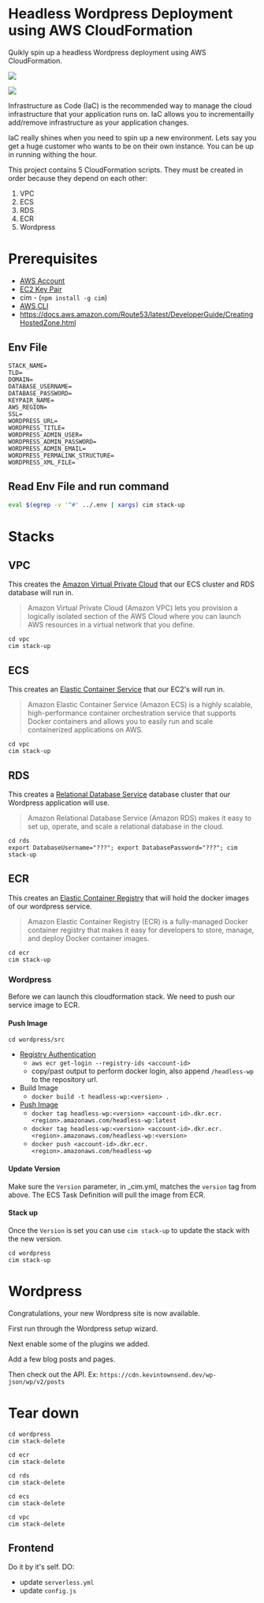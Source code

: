 # Headless Wordpress Deployment using AWS CloudFormation
Quikly spin up a headless Wordpress deployment using AWS CloudFormation.

[![](diagram1.png)](diagram1.png)


[![](diagram2.png)](diagram2.png)

Infrastructure as Code (IaC) is the recommended way to manage the cloud infrastructure that your
application runs on.  IaC allows you to incrementailly add/remove infrastructure as your application changes.

IaC really shines when you need to spin up a new environment.  Lets say you get a huge customer who wants
to be on their own instance.  You can be up in running withing the hour.

This project contains 5 CloudFormation scripts.  They must be created in order because they depend on each other:
1. VPC
2. ECS
3. RDS
4. ECR
5. Wordpress

# Prerequisites
- [AWS Account](https://aws.amazon.com/)
- [EC2 Key Pair](https://console.aws.amazon.com/ec2/v2/home)
- cim - (`npm install -g cim`)
- [AWS CLI](https://docs.aws.amazon.com/cli/latest/userguide/installing.html)
- https://docs.aws.amazon.com/Route53/latest/DeveloperGuide/CreatingHostedZone.html

## Env File
```
STACK_NAME=
TLD=
DOMAIN=
DATABASE_USERNAME=
DATABASE_PASSWORD=
KEYPAIR_NAME=
AWS_REGION=
SSL=
WORDPRESS_URL=
WORDPRESS_TITLE=
WORDPRESS_ADMIN_USER=
WORDPRESS_ADMIN_PASSWORD=
WORDPRESS_ADMIN_EMAIL=
WORDPRESS_PERMALINK_STRUCTURE=
WORDPRESS_XML_FILE=
```


## Read Env File and run command

```bash
eval $(egrep -v '^#' ../.env | xargs) cim stack-up
```


# Stacks

## VPC
This creates the [Amazon Virtual Private Cloud](https://aws.amazon.com/vpc/) that our ECS cluster and RDS database will run in.  
> Amazon Virtual Private Cloud (Amazon VPC) lets you provision a logically isolated section of the AWS Cloud where you can launch AWS resources in a virtual network that you define. 
```
cd vpc
cim stack-up
```

## ECS
This creates an [Elastic Container Service](https://aws.amazon.com/ecs/) that our EC2's will run in.
> Amazon Elastic Container Service (Amazon ECS) is a highly scalable, high-performance container orchestration service that supports Docker containers and allows you to easily run and scale containerized applications on AWS.
```
cd vpc
cim stack-up
```

## RDS
This creates a [Relational Database Service](https://aws.amazon.com/rds/) database cluster that our Wordpress application will use.
> Amazon Relational Database Service (Amazon RDS) makes it easy to set up, operate, and scale a relational database in the cloud.
```
cd rds
export DatabaseUsername="???"; export DatabasePassword="???"; cim stack-up
```

## ECR
This creates an [Elastic Container Registry](https://aws.amazon.com/ecr/) that will hold the docker images of our wordpress service.
> Amazon Elastic Container Registry (ECR) is a fully-managed Docker container registry that makes it easy for developers to store, manage, and deploy Docker container images.
```
cd ecr
cim stack-up
```

### Wordpress
Before we can launch this cloudformation stack.  We need to push our service image to ECR.
#### Push Image
```
cd wordpress/src
```
- [Registry Authentication](http://docs.aws.amazon.com/AmazonECR/latest/userguide/Registries.html#registry_auth)
  - `aws ecr get-login --registry-ids <account-id>`
  - copy/past output to perform docker login,  also append `/headless-wp` to the repository url.
- Build Image
  - `docker build -t headless-wp:<version> .`
- [Push Image](http://docs.aws.amazon.com/AmazonECR/latest/userguide/docker-push-ecr-image.html)
  - `docker tag headless-wp:<version> <account-id>.dkr.ecr.<region>.amazonaws.com/headless-wp:latest`
  - `docker tag headless-wp:<version> <account-id>.dkr.ecr.<region>.amazonaws.com/headless-wp:<version>`
  - `docker push <account-id>.dkr.ecr.<region>.amazonaws.com/headless-wp`

#### Update Version
Make sure the `Version` parameter, in _cim.yml, matches the `version` tag from above.  The ECS Task Definition will pull the image from ECR.

#### Stack up
Once the `Version` is set you can use `cim stack-up` to update the stack with the new version.

```
cd wordpress
cim stack-up
```

# Wordpress
Congratulations, your new Wordpress site is now available.  

First run through the Wordpress setup wizard.

Next enable some of the plugins we added.

Add a few blog posts and pages.

Then check out the API. Ex: `https://cdn.kevintownsend.dev/wp-json/wp/v2/posts`

# Tear down
```
cd wordpress
cim stack-delete

cd ecr
cim stack-delete

cd rds
cim stack-delete

cd ecs
cim stack-delete

cd vpc
cim stack-delete
```

## Frontend

Do it by it's self. DO:
- update `serverless.yml`
- update `config.js`
